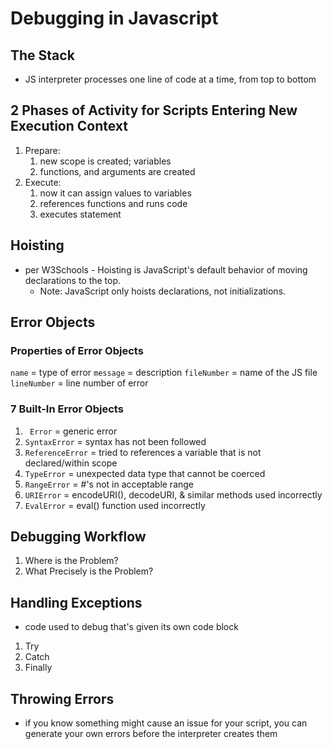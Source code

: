 # Debugging in Javascript

## The Stack
- JS interpreter processes one line of code at a time, from top to bottom

## 2 Phases of Activity for Scripts Entering New Execution Context
1. Prepare:
    1. new scope is created; variables
    1. functions, and arguments are created
1. Execute:
    1. now it can assign values to variables
    1. references functions and runs code
    1. executes statement

## Hoisting
- per W3Schools - Hoisting is JavaScript's default behavior of moving declarations to the top.
    - Note: JavaScript only hoists declarations, not initializations.

## Error Objects

### Properties of Error Objects
```name``` = type of error
```message``` = description
```fileNumber``` = name of the JS file
```lineNumber``` = line number of error

### 7 Built-In Error Objects
1. ``` Error``` = generic error
1. ```SyntaxError``` = syntax has not been followed
1. ```ReferenceError``` = tried to references a variable that is not declared/within scope
1. ```TypeError``` = unexpected data type that cannot be coerced
1. ```RangeError``` = #'s not in acceptable range
1. ```URIError``` = encodeURI(), decodeURI, & similar methods used incorrectly
1. ```EvalError``` = eval() function used incorrectly

## Debugging Workflow
1. Where is the Problem?
1. What Precisely is the Problem?

## Handling Exceptions
- code used to debug that's given its own code block
1. Try
1. Catch
1. Finally

## Throwing Errors
- if you know something might cause an issue for your script, you can generate your own errors before the interpreter creates them


